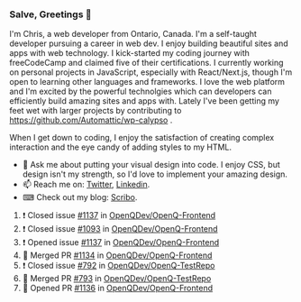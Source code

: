 ### Salve, Greetings 👋

I'm Chris, a web developer from Ontario, Canada. I'm a self-taught developer pursuing a career in web dev. I enjoy building beautiful sites and apps with web technology.
I kick-started my coding journey with freeCodeCamp and claimed five of their certifications.  I currently working on personal projects in JavaScript, especially with React/Next.js, though I'm open to learning other languages and frameworks. I love the web platform and I'm excited by the powerful technolgies which can developers can efficiently build amazing sites and apps with. Lately I've been getting my feet wet with larger projects by contributing to https://github.com/Automattic/wp-calypso .

When I get down to coding, I enjoy the satisfaction of creating complex interaction and the eye candy of adding styles to my HTML. 

- 💬 Ask me about putting your visual design into code. I enjoy CSS, but design isn't my strength, so I'd love to implement your amazing design.
- 📫 Reach me on: [Twitter](https://twitter.com/Christo28120856), [Linkedin](https://www.linkedin.com/in/christopher-stevers-07b9a5204/).
- ⌨ Check out my blog: [Scribo](https://christopherstevers.cf).
<!--
**Christopher-Stevers/Christopher-Stevers** is a ✨ _special_ ✨ repository because its `README.md` (this file) appears on your GitHub profile.

Here are some ideas to get you started:

- 🔭 I’m currently working on ...
- 🌱 I’m currently learning ...
- 👯 I’m looking to collaborate on ...
- 🤔 I’m looking for help with ...
- 😄 Pronouns: ...
- ⚡ Fun fact: ...
-->

<!--START_SECTION:activity-->
1. ❗️ Closed issue [#1137](https://github.com/OpenQDev/OpenQ-Frontend/issues/1137) in [OpenQDev/OpenQ-Frontend](https://github.com/OpenQDev/OpenQ-Frontend)
2. ❗️ Closed issue [#1093](https://github.com/OpenQDev/OpenQ-Frontend/issues/1093) in [OpenQDev/OpenQ-Frontend](https://github.com/OpenQDev/OpenQ-Frontend)
3. ❗️ Opened issue [#1137](https://github.com/OpenQDev/OpenQ-Frontend/issues/1137) in [OpenQDev/OpenQ-Frontend](https://github.com/OpenQDev/OpenQ-Frontend)
4. 🎉 Merged PR [#1134](https://github.com/OpenQDev/OpenQ-Frontend/pull/1134) in [OpenQDev/OpenQ-Frontend](https://github.com/OpenQDev/OpenQ-Frontend)
5. ❗️ Closed issue [#792](https://github.com/OpenQDev/OpenQ-TestRepo/issues/792) in [OpenQDev/OpenQ-TestRepo](https://github.com/OpenQDev/OpenQ-TestRepo)
6. 🎉 Merged PR [#793](https://github.com/OpenQDev/OpenQ-TestRepo/pull/793) in [OpenQDev/OpenQ-TestRepo](https://github.com/OpenQDev/OpenQ-TestRepo)
7. 💪 Opened PR [#1136](https://github.com/OpenQDev/OpenQ-Frontend/pull/1136) in [OpenQDev/OpenQ-Frontend](https://github.com/OpenQDev/OpenQ-Frontend)
<!--END_SECTION:activity-->

